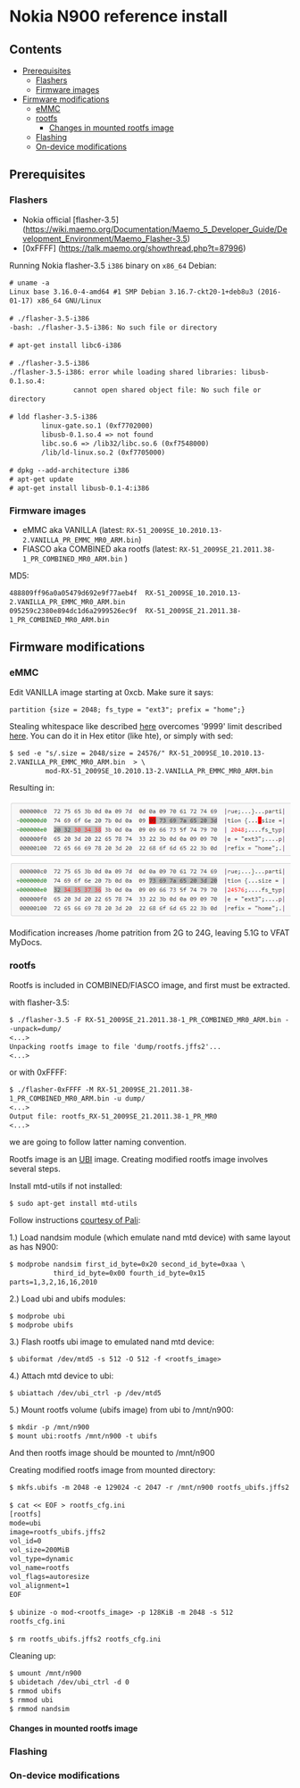 # Nokia N900 reference install

## Contents

* [Prerequisites](#prerequisites)
    * [Flashers](#flashers)
    * [Firmware images](#firmware-images)
* [Firmware modifications](#firmware-modifications)
    * [eMMC](#emmc)
    * [rootfs](#rootfs)
      * [Changes in mounted rootfs image](#changes-in-mounted-rootfs-image)
    * [Flashing](#flashing)
    * [On-device modifications](#on-device-modifications)


## Prerequisites

### Flashers
* Nokia official [flasher-3.5] (https://wiki.maemo.org/Documentation/Maemo_5_Developer_Guide/Development_Environment/Maemo_Flasher-3.5)
* [0xFFFF] (https://talk.maemo.org/showthread.php?t=87996)

Running Nokia flasher-3.5 `i386` binary on `x86_64`  Debian:

    # uname -a
    Linux base 3.16.0-4-amd64 #1 SMP Debian 3.16.7-ckt20-1+deb8u3 (2016-01-17) x86_64 GNU/Linux
    
    # ./flasher-3.5-i386
    -bash: ./flasher-3.5-i386: No such file or directory
    
    # apt-get install libc6-i386
    
    # ./flasher-3.5-i386
    ./flasher-3.5-i386: error while loading shared libraries: libusb-0.1.so.4:
                    cannot open shared object file: No such file or directory
    
    # ldd flasher-3.5-i386
            linux-gate.so.1 (0xf7702000)
            libusb-0.1.so.4 => not found
            libc.so.6 => /lib32/libc.so.6 (0xf7548000)
            /lib/ld-linux.so.2 (0xf7705000)
    
    # dpkg --add-architecture i386
    # apt-get update
    # apt-get install libusb-0.1-4:i386

### Firmware images
* eMMC aka VANILLA (latest: `RX-51_2009SE_10.2010.13-2.VANILLA_PR_EMMC_MR0_ARM.bin`)
* FIASCO aka COMBINED aka rootfs (latest: `RX-51_2009SE_21.2011.38-1_PR_COMBINED_MR0_ARM.bin` )

MD5:

    488809ff96a0a05479d692e9f77aeb4f  RX-51_2009SE_10.2010.13-2.VANILLA_PR_EMMC_MR0_ARM.bin
    095259c2380e894dc1d6a2999526ec9f  RX-51_2009SE_21.2011.38-1_PR_COMBINED_MR0_ARM.bin

## Firmware modifications

### eMMC

Edit VANILLA image starting at 0xcb. Make sure it says:

    partition {size = 2048; fs_type = "ext3"; prefix = "home";}

Stealing whitespace like described [here](http://wiki.maemo.org/User:Joerg_rw/tools#increase_size_of_.2Fhome_-_if_you_like_that) overcomes '9999' limit described [here](http://wiki.maemo.org/Repartitioning_the_flash#Solution_.235:_Edit_eMMC_image_.28works_on_PR1.2.2C_by_globalbus.29). You can do it in Hex etitor (like hte), or simply with sed:

    $ sed -e "s/.size = 2048/size = 24576/" RX-51_2009SE_10.2010.13-2.VANILLA_PR_EMMC_MR0_ARM.bin  > \
             mod-RX-51_2009SE_10.2010.13-2.VANILLA_PR_EMMC_MR0_ARM.bin

Resulting in:

![eMMC bindiff](bindiff.png "eMMC bindiff")

Modification increases /home patrition from 2G to 24G, leaving 5.1G to VFAT MyDocs.

### rootfs

Rootfs is included in COMBINED/FIASCO image, and first must be extracted.

with flasher-3.5:

    $ ./flasher-3.5 -F RX-51_2009SE_21.2011.38-1_PR_COMBINED_MR0_ARM.bin --unpack=dump/
    <...> 
    Unpacking rootfs image to file 'dump/rootfs.jffs2'...
    <...>

or with 0xFFFF:

    $ ./flasher-0xFFFF -M RX-51_2009SE_21.2011.38-1_PR_COMBINED_MR0_ARM.bin -u dump/
    <...>
    Output file: rootfs_RX-51_2009SE_21.2011.38-1_PR_MR0
    <...>

we are going to follow latter naming convention.

Rootfs image is an [UBI](http://www.linux-mtd.infradead.org/doc/ubi.html) image. Creating modified rootfs image involves several steps.

Install mtd-utils if not installed:

    $ sudo apt-get install mtd-utils

Follow instructions [courtesy of Pali](https://talk.maemo.org/showpost.php?p=1325044&postcount=13):

1.) Load nandsim module (which emulate nand mtd device) with same layout as has N900:

    $ modprobe nandsim first_id_byte=0x20 second_id_byte=0xaa \
               third_id_byte=0x00 fourth_id_byte=0x15 parts=1,3,2,16,16,2010
    
2.) Load ubi and ubifs modules:

    $ modprobe ubi
    $ modprobe ubifs

3.) Flash rootfs ubi image to emulated nand mtd device:

    $ ubiformat /dev/mtd5 -s 512 -O 512 -f <rootfs_image>

4.) Attach mtd device to ubi:

    $ ubiattach /dev/ubi_ctrl -p /dev/mtd5

5.) Mount rootfs volume (ubifs image) from ubi to /mnt/n900:

    $ mkdir -p /mnt/n900
    $ mount ubi:rootfs /mnt/n900 -t ubifs

And then rootfs image should be mounted to /mnt/n900

Creating modified rootfs image from mounted directory:

    $ mkfs.ubifs -m 2048 -e 129024 -c 2047 -r /mnt/n900 rootfs_ubifs.jffs2

    $ cat << EOF > rootfs_cfg.ini
    [rootfs]
    mode=ubi
    image=rootfs_ubifs.jffs2
    vol_id=0
    vol_size=200MiB
    vol_type=dynamic
    vol_name=rootfs
    vol_flags=autoresize
    vol_alignment=1
    EOF
    
    $ ubinize -o mod-<rootfs_image> -p 128KiB -m 2048 -s 512 rootfs_cfg.ini

    $ rm rootfs_ubifs.jffs2 rootfs_cfg.ini

Cleaning up:

    $ umount /mnt/n900
    $ ubidetach /dev/ubi_ctrl -d 0
    $ rmmod ubifs
    $ rmmod ubi
    $ rmmod nandsim

#### Changes in mounted rootfs image

### Flashing

### On-device modifications

